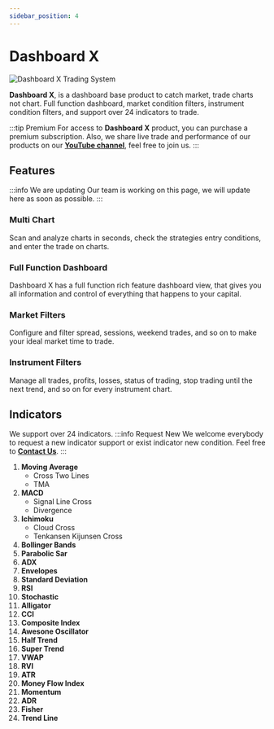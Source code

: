 ```yaml
---
sidebar_position: 4
---
```


# Dashboard X

![Dashboard X Trading System](/img/dashboard-x/overview.png)

**Dashboard X**, is a dashboard base product to catch market, trade charts not chart. Full function dashboard, market condition filters, instrument condition filters, and support over 24 indicators to trade.

:::tip Premium
For access to **Dashboard X** product, you can purchase a premium subscription. Also, we share live trade and performance of our products on our **[YouTube channel](https://www.youtube.com/channel/UCe8CyzFbWhYoH0OAQuh7shg)**, feel free to join us.
:::



## Features

:::info We are updating
Our team is working on this page, we will update here as soon as possible.
:::

### Multi Chart
Scan and analyze charts in seconds, check the strategies entry conditions, and enter the trade on charts.

### Full Function Dashboard
Dashboard X has a full function rich feature dashboard view, that gives you all information and control of everything that happens to your capital.

### Market Filters
Configure and filter spread, sessions, weekend trades, and so on to make your ideal market time to trade.

### Instrument Filters
Manage all trades, profits, losses, status of trading, stop trading until the next trend, and so on for every instrument chart.

## Indicators
We support over 24 indicators.
:::info Request New
We welcome everybody to request a new indicator support or exist indicator new condition. Feel free to **[Contact Us](https://trader4.net/contact/)**.
:::
1. **Moving Average**
   - Cross Two Lines
   - TMA
2. **MACD**
   - Signal Line Cross
   - Divergence
3. **Ichimoku**
   - Cloud Cross
   - Tenkansen Kijunsen Cross
4. **Bollinger Bands**
5. **Parabolic Sar**
6. **ADX**
7. **Envelopes**
8. **Standard Deviation**
9. **RSI**
10. **Stochastic**
11. **Alligator**
12. **CCI**
13. **Composite Index**
14. **Awesone Oscillator**
15. **Half Trend**
16. **Super Trend**
17. **VWAP**
18. **RVI**
19. **ATR**
20. **Money Flow Index**
21. **Momentum**
22. **ADR**
23. **Fisher**
24. **Trend Line**